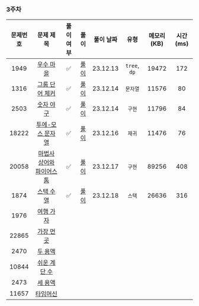 ### 3주차

| 문제번호 |                         문제 제목                     | 풀이 여부 |                 풀이                 |  풀이 날짜   |      유형      | 메모리(KB) | 시간(ms) |
|:----:|:-----------------------------------------------------:|:-:|:----------------------------------:|:--------:|:------------:|:-------:|:------:|
|1949| [우수 마을](https://www.acmicpc.net/problem/1949) |✅|     [풀이](./BOJ_1949_우수마을.java)     | 23.12.13 | `tree`, `dp` |  19472  |  172   |
|1316| [그룹 단어 체커](https://www.acmicpc.net/problem/1316) | ✅ |    [풀이](./BOJ_1316_그룹단어체커.java)    | 23.12.14 |    `문자열`     |  11576  |   80   |
|2503| [숫자 야구](https://www.acmicpc.net/problem/2503) | ✅ |     [풀이](./BOJ_2503_숫자야구.java)     | 23.12.14 |     `구현`     |  11796  |   84   |
|18222| [투에-모스 문자열](https://www.acmicpc.net/problem/18222) |✅   |   [풀이](./BOJ_18222_투에모스문자열.java)   | 23.12.16 |     `재귀`     |  11476  |   76   |
|20058| [마법사 상어와 파이어스톰](https://www.acmicpc.net/problem/20058) | ✅    | [풀이](./BOJ_20058_마법사상어와파이어스톰.java) | 23.12.17 |     `구현`     |  89256       |  408   |
|1874| [스택 수열](https://www.acmicpc.net/problem/1874) | ✅     |     [풀이](./BOJ_1847_스택수열.java)     | 23.12.18 |     `스택`     |   26636      |  316   |
|1976| [여행 가자](https://www.acmicpc.net/problem/1976) |  |                                    |          |              |         |        |
|22865| [가장 먼 곳](https://www.acmicpc.net/problem/22865) |  |                                    |          |              |         |        |
|2470| [두 용액](https://www.acmicpc.net/problem/2470) |  |                                    |          |              |         |        |
|10844| [쉬운 계단 수](https://www.acmicpc.net/problem/10844) |  |                                    |          |              |         |        |
|2473| [세 용액](https://www.acmicpc.net/problem/2473) |  |                                    |          |              |         |        |
|11657| [타임머신](https://www.acmicpc.net/problem/11657) |  |                                    |          |              |         |        |
